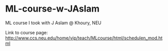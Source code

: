# ML-course-w-JAslam
ML course I took with J Aslam @ Khoury, NEU

Link to course page: 
http://www.ccs.neu.edu/home/vip/teach/MLcourse/html/schedulen_mod.html
